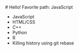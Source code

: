\# Hello\!
Favorite path: JavaScript
* JavaScript
* HTML/CSS
* C++
* Python
* R
* Killing history using git rebase
